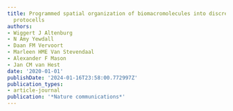 ```yaml
---
title: Programmed spatial organization of biomacromolecules into discrete, coacervate-based
  protocells
authors:
- Wiggert J Altenburg
- N Amy Yewdall
- Daan FM Vervoort
- Marleen HME Van Stevendaal
- Alexander F Mason
- Jan CM van Hest
date: '2020-01-01'
publishDate: '2024-01-16T23:58:00.772997Z'
publication_types:
- article-journal
publication: '*Nature communications*'
---
```


